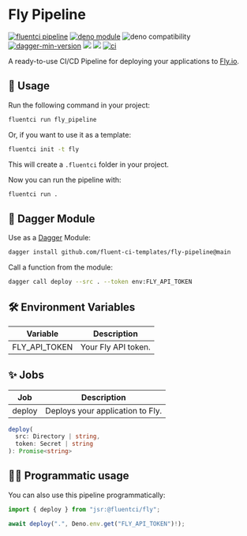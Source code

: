 # Fly Pipeline

[![fluentci pipeline](https://img.shields.io/badge/dynamic/json?label=pkg.fluentci.io&labelColor=%23000&color=%23460cf1&url=https%3A%2F%2Fapi.fluentci.io%2Fv1%2Fpipeline%2Ffly_pipeline&query=%24.version)](https://pkg.fluentci.io/fly_pipeline)
[![deno module](https://shield.deno.dev/x/fly_pipeline)](https://deno.land/x/fly_pipeline)
![deno compatibility](https://shield.deno.dev/deno/^1.41)
[![dagger-min-version](https://img.shields.io/badge/dagger-v0.10.0-blue?color=3D66FF&labelColor=000000)](https://dagger.io)
[![](https://jsr.io/badges/@fluentci/fly)](https://jsr.io/@fluentci/fly)
[![](https://img.shields.io/codecov/c/gh/fluent-ci-templates/fly-pipeline)](https://codecov.io/gh/fluent-ci-templates/fly-pipeline)
[![ci](https://github.com/fluent-ci-templates/fly-pipeline/actions/workflows/ci.yml/badge.svg)](https://github.com/fluent-ci-templates/fly-pipeline/actions/workflows/ci.yml)

A ready-to-use CI/CD Pipeline for deploying your applications to [Fly.io](https://fly.io).

## 🚀 Usage

Run the following command in your project:

```bash
fluentci run fly_pipeline
```

Or, if you want to use it as a template:

```bash
fluentci init -t fly
```

This will create a `.fluentci` folder in your project.

Now you can run the pipeline with:

```bash
fluentci run .
```

## 🧩 Dagger Module

Use as a [Dagger](https://dagger.io) Module:

```bash
dagger install github.com/fluent-ci-templates/fly-pipeline@main
```

Call a function from the module:

```bash
dagger call deploy --src . --token env:FLY_API_TOKEN
```

## 🛠️ Environment Variables

| Variable      | Description         |
|---------------|---------------------|
| FLY_API_TOKEN | Your Fly API token. |

## ✨ Jobs

| Job     | Description                      |
|---------|----------------------------------|
| deploy  | Deploys your application to Fly. |

```typescript
deploy(
  src: Directory | string,
  token: Secret | string
): Promise<string>
```

## 👨‍💻 Programmatic usage

You can also use this pipeline programmatically:

```typescript
import { deploy } from "jsr:@fluentci/fly";

await deploy(".", Deno.env.get("FLY_API_TOKEN")!);
```
